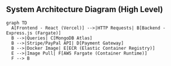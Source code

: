 ## System Architecture Diagram (High Level)

```mermaid
graph TD
  A[Frontend - React (Vercel)] -->|HTTP Requests| B[Backend - Express.js (Fargate)]
  B -->|Queries| C[MongoDB Atlas]
  B -->|Stripe/PayPal API| D[Payment Gateway]
  B -->|Docker Image| E[ECR (Elastic Container Registry)]
  E -->|Image Pull| F[AWS Fargate (Container Runtime)]
  F --> B
```

